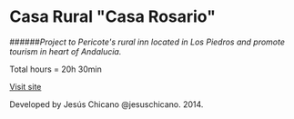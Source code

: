 # Casa Rural "Casa Rosario"

######*Project to Pericote's rural inn located in Los Piedros and promote tourism in heart of Andalucia.*

Total hours = 20h 30min

[Visit site](http://casaruralcasarosario.com)

Developed by Jesús Chicano @jesuschicano. 2014.
